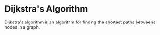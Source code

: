 # Dijkstra's Algorithm

Dijkstra's algorithm is an algorithm for finding the shortest paths betweens nodes in a graph.
